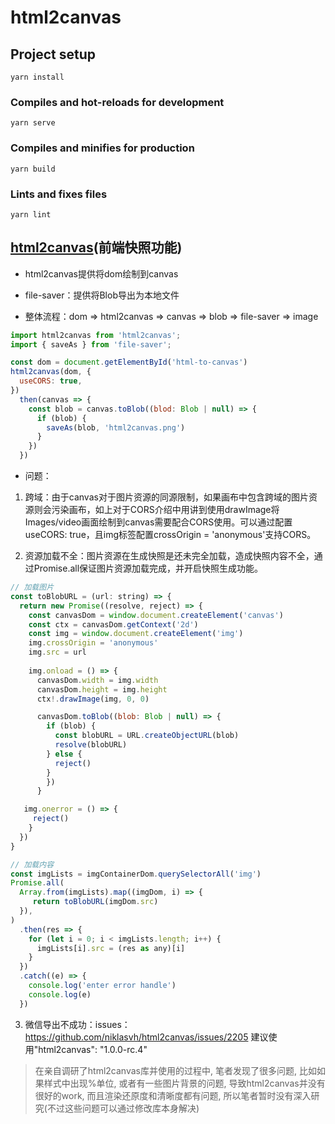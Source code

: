 # html2canvas

## Project setup
```
yarn install
```

### Compiles and hot-reloads for development
```
yarn serve
```

### Compiles and minifies for production
```
yarn build
```

### Lints and fixes files
```
yarn lint
```

## [html2canvas](http://html2canvas.hertzen.com/)(前端快照功能)

- html2canvas提供将dom绘制到canvas

- file-saver：提供将Blob导出为本地文件

- 整体流程：dom => html2canvas => canvas => blob => file-saver => image

```js
import html2canvas from 'html2canvas';
import { saveAs } from 'file-saver';

const dom = document.getElementById('html-to-canvas')
html2canvas(dom, {
  useCORS: true,
})
  then(canvas => {
    const blob = canvas.toBlob((blod: Blob | null) => {
      if (blob) {
        saveAs(blob, 'html2canvas.png')
      }
    })
  })
```

- 问题：

1. 跨域：由于canvas对于图片资源的同源限制，如果画布中包含跨域的图片资源则会污染画布，如上对于CORS介绍中用讲到使用drawImage将Images/video画面绘制到canvas需要配合CORS使用。可以通过配置useCORS: true，且img标签配置crossOrigin = 'anonymous'支持CORS。

2. 资源加载不全：图片资源在生成快照是还未完全加载，造成快照内容不全，通过Promise.all保证图片资源加载完成，并开启快照生成功能。

```js
// 加载图片
const toBlobURL = (url: string) => {
  return new Promise((resolve, reject) => {
    const canvasDom = window.document.createElement('canvas')
    const ctx = canvasDom.getContext('2d')
    const img = window.document.createElement('img')
    img.crossOrigin = 'anonymous'
    img.src = url
    
    img.onload = () => {
      canvasDom.width = img.width
      canvasDom.height = img.height
      ctx!.drawImage(img, 0, 0)

   	  canvasDom.toBlob((blob: Blob | null) => {
        if (blob) {
          const blobURL = URL.createObjectURL(blob)
    	  resolve(blobURL)
    	} else {
          reject()
        }
        })
      }

   img.onerror = () => {
     reject()
    }
  })
}

// 加载内容
const imgLists = imgContainerDom.querySelectorAll('img')
Promise.all(
  Array.from(imgLists).map((imgDom, i) => {
     return toBlobURL(imgDom.src)
  }),
)
  .then(res => {
    for (let i = 0; i < imgLists.length; i++) {
      imgLists[i].src = (res as any)[i]
  	}
  })
  .catch((e) => {
    console.log('enter error handle')
    console.log(e)
  })
```

3. 微信导出不成功：issues：https://github.com/niklasvh/html2canvas/issues/2205 建议使用"html2canvas": "1.0.0-rc.4"

> 在亲自调研了html2canvas库并使用的过程中, 笔者发现了很多问题, 比如如果样式中出现%单位, 或者有一些图片背景的问题, 导致html2canvas并没有很好的work, 而且渲染还原度和清晰度都有问题, 所以笔者暂时没有深入研究(不过这些问题可以通过修改库本身解决)

